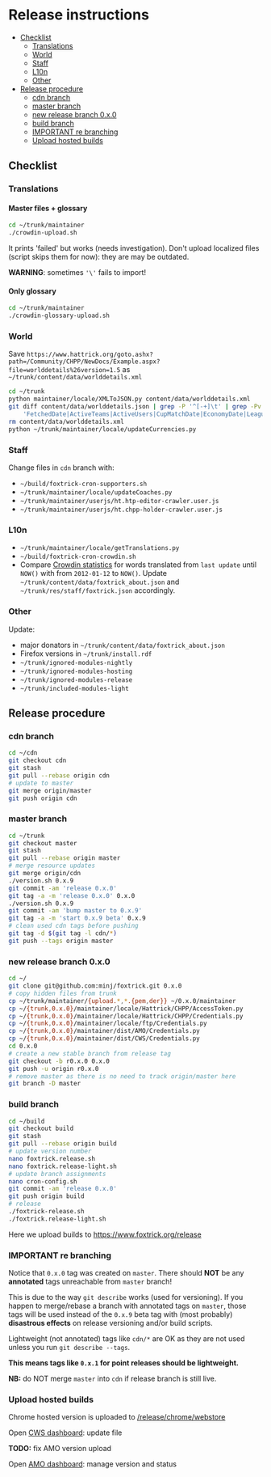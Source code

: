 # Release instructions

<!-- MarkdownTOC autolink=true bracket=round depth=3 -->

- [Checklist](#checklist)
    - [Translations](#translations)
    - [World](#world)
    - [Staff](#staff)
    - [L10n](#l10n)
    - [Other](#other)
- [Release procedure](#release-procedure)
    - [cdn branch](#cdn-branch)
    - [master branch](#master-branch)
    - [new release branch 0.x.0](#new-release-branch-0x0)
    - [build branch](#build-branch)
    - [IMPORTANT re branching](#important-re-branching)
    - [Upload hosted builds](#upload-hosted-builds)

<!-- /MarkdownTOC -->

## Checklist
### Translations
#### Master files + glossary
```sh
cd ~/trunk/maintainer
./crowdin-upload.sh
```
It prints 'failed' but works (needs investigation). Don't upload localized files (script skips them for now): they are may be outdated.

**WARNING**: sometimes `'\'` fails to import!

#### Only glossary
```sh
cd ~/trunk/maintainer
./crowdin-glossary-upload.sh
```

### World
Save `https://www.hattrick.org/goto.ashx?path=/Community/CHPP/NewDocs/Example.aspx?file=worlddetails%26version=1.5` as `~/trunk/content/data/worlddetails.xml`
```sh
cd ~/trunk
python maintainer/locale/XMLToJSON.py content/data/worlddetails.xml
git diff content/data/worlddetails.json | grep -P '^[-+]\t' | grep -Pv \
    'FetchedDate|ActiveTeams|ActiveUsers|CupMatchDate|EconomyDate|LeagueName|MatchRound|NumberOfLevels|Season|SeriesMatchDate|TrainingDate|WaitingUsers'
rm content/data/worlddetails.xml
python ~/trunk/maintainer/locale/updateCurrencies.py
```

### Staff
Change files in `cdn` branch with:
- `~/build/foxtrick-cron-supporters.sh`
- `~/trunk/maintainer/locale/updateCoaches.py`
- `~/trunk/maintainer/userjs/ht.htp-editor-crawler.user.js`
- `~/trunk/maintainer/userjs/ht.chpp-holder-crawler.user.js`

### L10n
- `~/trunk/maintainer/locale/getTranslations.py`
- `~/build/foxtrick-cron-crowdin.sh`
- Compare [Crowdin statistics](https://crowdin.com/project/foxtrick/settings#reports-custom) for words translated from `last update` until `NOW()` with from `2012-01-12` to `NOW()`. Update `~/trunk/content/data/foxtrick_about.json` and `~/trunk/res/staff/foxtrick.json` accordingly.

### Other
Update:
- major donators in `~/trunk/content/data/foxtrick_about.json`
- Firefox versions in `~/trunk/install.rdf`
- `~/trunk/ignored-modules-nightly`
- `~/trunk/ignored-modules-hosting`
- `~/trunk/ignored-modules-release`
- `~/trunk/included-modules-light`

## Release procedure
### cdn branch
```sh
cd ~/cdn
git checkout cdn
git stash
git pull --rebase origin cdn
# update to master
git merge origin/master
git push origin cdn
```
### master branch
```sh
cd ~/trunk
git checkout master
git stash
git pull --rebase origin master
# merge resource updates
git merge origin/cdn
./version.sh 0.x.9
git commit -am 'release 0.x.0'
git tag -a -m 'release 0.x.0' 0.x.0
./version.sh 0.x.9
git commit -am 'bump master to 0.x.9'
git tag -a -m 'start 0.x.9 beta' 0.x.9
# clean used cdn tags before pushing
git tag -d $(git tag -l cdn/*)
git push --tags origin master
```
### new release branch 0.x.0
```sh
cd ~/
git clone git@github.com:minj/foxtrick.git 0.x.0
# copy hidden files from trunk
cp ~/trunk/maintainer/{upload.*,*.{pem,der}} ~/0.x.0/maintainer
cp ~/{trunk,0.x.0}/maintainer/locale/Hattrick/CHPP/AccessToken.py
cp ~/{trunk,0.x.0}/maintainer/locale/Hattrick/CHPP/Credentials.py
cp ~/{trunk,0.x.0}/maintainer/locale/ftp/Credentials.py
cp ~/{trunk,0.x.0}/maintainer/dist/AMO/Credentials.py
cp ~/{trunk,0.x.0}/maintainer/dist/CWS/Credentials.py
cd 0.x.0
# create a new stable branch from release tag
git checkout -b r0.x.0 0.x.0
git push -u origin r0.x.0
# remove master as there is no need to track origin/master here
git branch -D master
```
### build branch
```sh
cd ~/build
git checkout build
git stash
git pull --rebase origin build
# update version number 
nano foxtrick.release.sh 
nano foxtrick.release-light.sh
# update branch assignments
nano cron-config.sh
git commit -am 'release 0.x.0'
git push origin build
# release
./foxtrick-release.sh
./foxtrick.release-light.sh
```
Here we upload builds to https://www.foxtrick.org/release
### IMPORTANT re branching
Notice that `0.x.0` tag was created on `master`. There should **NOT** be any **annotated** tags unreachable from `master` branch!

This is due to the way `git describe` works (used for versioning). If you happen to merge/rebase a branch with annotated tags on `master`, those tags will be used instead of the `0.x.9` beta tag with (most probably) **disastrous effects** on release versioning and/or build scripts.

Lightweight (not annotated) tags like `cdn/*` are OK as they are not used unless you run `git describe --tags`.

**This means tags like `0.x.1` for point releases should be lightweight.**

**NB:** do NOT merge `master` into `cdn` if release branch is still live.

### Upload hosted builds
Chrome hosted version is uploaded to [/release/chrome/webstore](https://www.foxtrick.org/release/chrome/webstore)

Open [CWS dashboard](https://chrome.google.com/webstore/developer/edit/bpfbbngccefbbndginomofgpagkjckik): update file

**TODO:** fix AMO version upload

Open [AMO dashboard](https://addons.mozilla.org/en-US/developers/addon/foxtrick/edit): manage version and status
